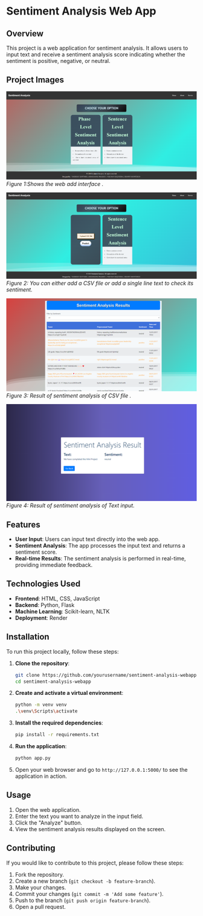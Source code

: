 # Sentiment Analysis Web App

## Overview
This project is a web application for sentiment analysis. It allows users to input text and receive a sentiment analysis score indicating whether the sentiment is positive, negative, or neutral.

## Project Images

![Screenshot 1](./images/img_1.png)
*Figure 1:Shows the web add interface .*

![Screenshot 2](./images/img_2.png)
*Figure 2: You can either add a CSV file or add a single line text to check its sentiment.*

![Screenshot 3](./images/img_3.png)
*Figure 3: Result of sentiment analysis of CSV file .*

![Screenshot 4](./images/img_4.png)
*Figure 4: Result of sentiment analysis of Text input.*

## Features
- **User Input**: Users can input text directly into the web app.
- **Sentiment Analysis**: The app processes the input text and returns a sentiment score.
- **Real-time Results**: The sentiment analysis is performed in real-time, providing immediate feedback.

## Technologies Used
- **Frontend**: HTML, CSS, JavaScript
- **Backend**: Python, Flask
- **Machine Learning**: Scikit-learn, NLTK
- **Deployment**: Render

## Installation
To run this project locally, follow these steps:

1. **Clone the repository**:
    ```sh
    git clone https://github.com/yourusername/sentiment-analysis-webapp.git
    cd sentiment-analysis-webapp
    ```

2. **Create and activate a virtual environment**:
    ```sh
    python -m venv venv
    .\venv\Scripts\activate
    ```

3. **Install the required dependencies**:
    ```sh
    pip install -r requirements.txt
    ```

4. **Run the application**:
    ```sh
    python app.py
    ```

5. Open your web browser and go to `http://127.0.0.1:5000/` to see the application in action.

## Usage
1. Open the web application.
2. Enter the text you want to analyze in the input field.
3. Click the "Analyze" button.
4. View the sentiment analysis results displayed on the screen.

## Contributing
If you would like to contribute to this project, please follow these steps:

1. Fork the repository.
2. Create a new branch (`git checkout -b feature-branch`).
3. Make your changes.
4. Commit your changes (`git commit -m 'Add some feature'`).
5. Push to the branch (`git push origin feature-branch`).
6. Open a pull request.

